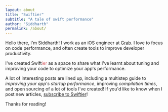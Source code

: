 ```yaml
---
layout: about
title: "Swiftier"
subtitle: "A tale of swift performance"
author: "Siddharth"
permalink: /about/
---
```


Hello there, I'm Siddharth! I work as an iOS engineer at [Grab](https://www.grab.com/sg/). I love to focus on code performance, and often create tools to improve developer productivity. 

I've created Swift<span style='color: rgba(212,73,80,.85)'>ier</span> as a space to share what I've learnt about tuning and improving your code to optimize your app's performance. 

A lot of interesting posts are lined up, including a multistep guide to *improving your app's startup performance*, improving *compilation times*, and open sourcing of a lot of tools I've created! If you'd like to know when I post new articles, [subscribe to Swiftier](http://eepurl.com/gGV741)!

Thanks for reading!
